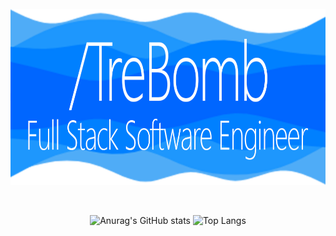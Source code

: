 <div align="center">
	<br>
<!-- 	<a href="https://raw.githubusercontent.com/TreBomb/trestin-ishak/main/readme.md">
	<a href="https://github.com/TreBomb/trestin-ishak/main/title.svg">
		<img align="center" src="title.svg" width="800" height="400" alt="I made this!">
	</a> -->
	<a href="https://trest.in/">
		<img align="center" src="Intro.png" width="800" height="282.4" alt="I made this!">
	</a>
	<br>
	<br>
	<br>

![Anurag's GitHub stats](https://github-readme-stats.vercel.app/api?username=TreBomb&hide_border=true&bg_color=00000000&title_color=2d77dc&text_color=2d77dc&icon_color=2d77dc&hide=contribs,prs)
![Top Langs](https://github-readme-stats.vercel.app/api/top-langs/?username=TreBomb&layout=compact&hide_border=true&bg_color=00000000&title_color=2d77dc&text_color=2d77dc&icon_color=2d77dc)
	
</div>
	
<!-- <div align="center">
	<br>
	<br>
	<br>
	<a href="https://trest.in/">
		<img align="center" src="BottomImg.png" width="800" height="200" alt="I made this!">
	</a>
	</div>
</div>
 -->

